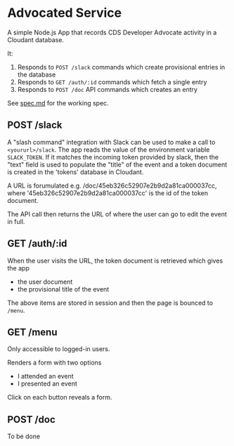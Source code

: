 # Advocated Service

A simple Node.js App that records CDS Developer Advocate activity in a Cloudant database.

It: 

1. Responds to `POST /slack` commands which create provisional entries in the database
2. Responds to `GET /auth/:id` commands which fetch a single entry
3. Responds to `POST /doc` API commands which creates an entry

See [spec.md](spec.md) for the working spec.

## POST /slack

A "slash command" integration with Slack can be used to make a call to `<yoururl>/slack`. The app reads the value of the environment variable `SLACK_TOKEN`. If it matches the incoming token provided by slack, then the "text" field is used to populate the "title" of the event and a token document is created in the 'tokens' database in Cloudant.
  
A URL is forumulated e.g. /doc/45eb326c52907e2b9d2a81ca000037cc, where '45eb326c52907e2b9d2a81ca000037cc' is the id of the token document.

The API call then returns the URL of where the user can go to edit the event in full.

## GET /auth/:id

When the user visits the URL, the token document is retrieved which gives the app

* the user document
* the provisional title of the event

The above items are stored in session and then the page is bounced to `/menu`.


## GET /menu

Only accessible to logged-in users. 

Renders a form with two options

* I attended an event
* I presented an event

Click on each button reveals a form.

## POST /doc

To be done
